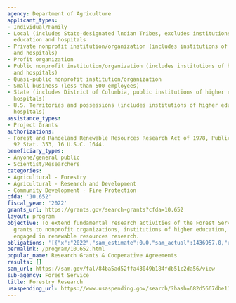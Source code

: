 ```yaml
---
agency: Department of Agriculture
applicant_types:
- Individual/Family
- Local (includes State-designated lndian Tribes, excludes institutions of higher
  education and hospitals
- Private nonprofit institution/organization (includes institutions of higher education
  and hospitals)
- Profit organization
- Public nonprofit institution/organization (includes institutions of higher education
  and hospitals)
- Quasi-public nonprofit institution/organization
- Small business (less than 500 employees)
- State (includes District of Columbia, public institutions of higher education and
  hospitals)
- U.S. Territories and possessions (includes institutions of higher education and
  hospitals)
assistance_types:
- Project Grants
authorizations:
- Forest and Rangeland Renewable Resources Research Act of 1978, Public Law 95-307,
  92 Stat. 353, 16 U.S.C. 1644.
beneficiary_types:
- Anyone/general public
- Scientist/Researchers
categories:
- Agricultural - Forestry
- Agricultural - Research and Development
- Community Development - Fire Protection
cfda: '10.652'
fiscal_year: '2022'
grants_url: https://grants.gov/search-grants?cfda=10.652
layout: program
objective: To extend fundamental research activities of the Forest Service by awarding
  grants to nonprofit organizations, institutions of higher education, and organizations
  engaged in renewable resources research.
obligations: '[{"x":"2022","sam_estimate":0.0,"sam_actual":1436957.0,"usa_spending_actual":11904380.1},{"x":"2023","sam_estimate":12810125.0,"sam_actual":0.0,"usa_spending_actual":15266918.0},{"x":"2024","sam_estimate":0.0,"sam_actual":0.0,"usa_spending_actual":0.0}]'
permalink: /program/10.652.html
popular_name: Research Grants & Cooperative Agreements
results: []
sam_url: https://sam.gov/fal/84ba5ad52ffa43049b184fdb51c2da56/view
sub-agency: Forest Service
title: Forestry Research
usaspending_url: https://www.usaspending.gov/search/?hash=682d5667dbe13d059558b5bfb2a4817c
---
```


